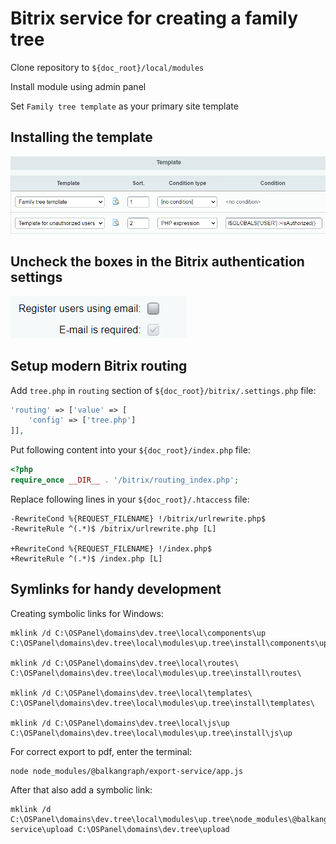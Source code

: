 # Bitrix service for creating a family tree

Clone repository to `${doc_root}/local/modules`

Install module using admin panel

Set `Family tree template` as your primary site template

## Installing the template
![template.png](screenshots/template.png)
## Uncheck the boxes in the Bitrix authentication settings
![register.png](screenshots/register.png)

## Setup modern Bitrix routing

Add `tree.php` in `routing` section of `${doc_root}/bitrix/.settings.php` file:

```php
'routing' => ['value' => [
	'config' => ['tree.php']
]],
```

Put following content into your `${doc_root}/index.php` file:

```php
<?php
require_once __DIR__ . '/bitrix/routing_index.php';
```

Replace following lines in your `${doc_root}/.htaccess` file:

```
-RewriteCond %{REQUEST_FILENAME} !/bitrix/urlrewrite.php$
-RewriteRule ^(.*)$ /bitrix/urlrewrite.php [L]

+RewriteCond %{REQUEST_FILENAME} !/index.php$
+RewriteRule ^(.*)$ /index.php [L]
```

## Symlinks for handy development


Creating symbolic links for Windows:

```
mklink /d C:\OSPanel\domains\dev.tree\local\components\up C:\OSPanel\domains\dev.tree\local\modules\up.tree\install\components\up

mklink /d C:\OSPanel\domains\dev.tree\local\routes\ C:\OSPanel\domains\dev.tree\local\modules\up.tree\install\routes\

mklink /d C:\OSPanel\domains\dev.tree\local\templates\ C:\OSPanel\domains\dev.tree\local\modules\up.tree\install\templates\

mklink /d C:\OSPanel\domains\dev.tree\local\js\up C:\OSPanel\domains\dev.tree\local\modules\up.tree\install\js\up
```

For correct export to pdf, enter the terminal:
```
node node_modules/@balkangraph/export-service/app.js
```

After that also add a symbolic link:
```
mklink /d C:\OSPanel\domains\dev.tree\local\modules\up.tree\node_modules\@balkangraph\export-service\upload C:\OSPanel\domains\dev.tree\upload
```